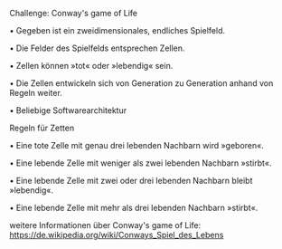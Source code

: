 Challenge: Conway's game оf Life

• Gegeben ist ein zweidimensionales, endliches Spielfeld.

• Die Felder des Spielfelds entsprechen Zellen.

• Zellen können »tot« oder »lebendig« sein.

• Die Zellen entwickeln sich von Generation zu Generation anhand von Regeln weiter.

• Beliebige Softwarearchitektur

Regeln für Zetten

• Eine tote Zelle mit genau drei lebenden Nachbarn wird »geboren«.

• Eine lebende Zelle mit weniger als zwei lebenden Nachbarn »stirbt«.

• Eine lebende Zelle mit zwei oder drei lebenden Nachbarn bleibt »lebendig«.

• Eine lebende Zelle mit mehr als drei lebenden Nachbarn »stirbt«.

weitere Informationen über Conway's game оf Life: https://de.wikipedia.org/wiki/Conways_Spiel_des_Lebens
